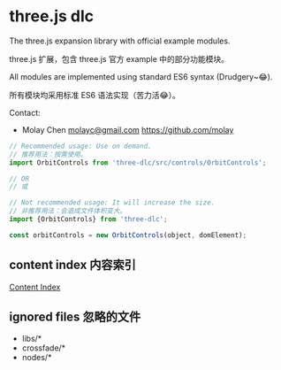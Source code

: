 ﻿# three.js dlc

The three.js expansion library with official example modules.   

three.js 扩展，包含 three.js 官方 example 中的部分功能模块。   

All modules are implemented using standard ES6 syntax (Drudgery~😂).   

所有模块均采用标准 ES6 语法实现（苦力活😂）。   

Contact:   

* Molay Chen <molayc@gmail.com> https://github.com/molay

```javascript
// Recommended usage: Use on demand.
// 推荐用法：按需使用。
import OrbitControls from 'three-dlc/src/controls/OrbitControls';

// OR
// 或

// Not recommended usage: It will increase the size.
// 非推荐用法：会造成文件体积变大。
import {OrbitControls} from 'three-dlc';

const orbitControls = new OrbitControls(object, domElement);
```

## content index 内容索引
[Content Index](./INDEX.md "Content Index")

## ignored files 忽略的文件
* libs/*
* crossfade/*
* nodes/*

